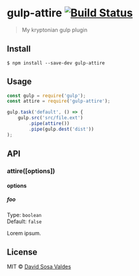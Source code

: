 # gulp-attire [![Build Status](https://travis-ci.org/davidsosavaldes/gulp-attire.svg?branch=master)](https://travis-ci.org/davidsosavaldes/gulp-attire)

> My kryptonian gulp plugin


## Install

```
$ npm install --save-dev gulp-attire
```


## Usage

```js
const gulp = require('gulp');
const attire = require('gulp-attire');

gulp.task('default', () => {
	gulp.src('src/file.ext')
		.pipe(attire())
		.pipe(gulp.dest('dist'))
);
```


## API

### attire([options])

#### options

##### foo

Type: `boolean`<br>
Default: `false`

Lorem ipsum.


## License

MIT © [David Sosa Valdes](https://github.com/davidsosavaldes)

